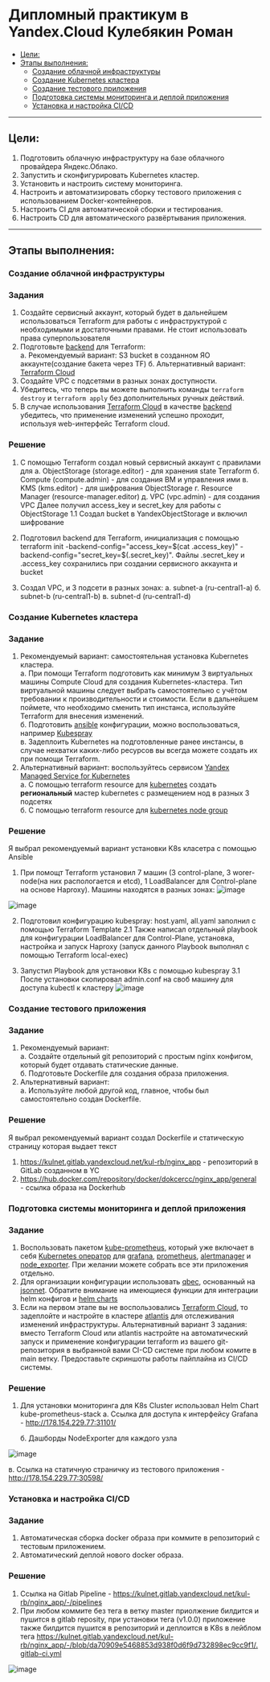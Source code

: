 # Дипломный практикум в Yandex.Cloud Кулебякин Роман
 * [Цели:](#цели)
  * [Этапы выполнения:](#этапы-выполнения)
     * [Создание облачной инфраструктуры](#создание-облачной-инфраструктуры)
     * [Создание Kubernetes кластера](#создание-kubernetes-кластера)
     * [Создание тестового приложения](#создание-тестового-приложения)
     * [Подготовка cистемы мониторинга и деплой приложения](#подготовка-cистемы-мониторинга-и-деплой-приложения)
     * [Установка и настройка CI/CD](#установка-и-настройка-cicd)

---
## Цели:

1. Подготовить облачную инфраструктуру на базе облачного провайдера Яндекс.Облако.
2. Запустить и сконфигурировать Kubernetes кластер.
3. Установить и настроить систему мониторинга.
4. Настроить и автоматизировать сборку тестового приложения с использованием Docker-контейнеров.
5. Настроить CI для автоматической сборки и тестирования.
6. Настроить CD для автоматического развёртывания приложения.

---
## Этапы выполнения:


### Создание облачной инфраструктуры

### Задания
1. Создайте сервисный аккаунт, который будет в дальнейшем использоваться Terraform для работы с инфраструктурой с необходимыми и достаточными правами. Не стоит использовать права суперпользователя
2. Подготовьте [backend](https://www.terraform.io/docs/language/settings/backends/index.html) для Terraform:  
   а. Рекомендуемый вариант: S3 bucket в созданном ЯО аккаунте(создание бакета через TF)
   б. Альтернативный вариант:  [Terraform Cloud](https://app.terraform.io/)  
3. Создайте VPC с подсетями в разных зонах доступности.
4. Убедитесь, что теперь вы можете выполнить команды `terraform destroy` и `terraform apply` без дополнительных ручных действий.
5. В случае использования [Terraform Cloud](https://app.terraform.io/) в качестве [backend](https://www.terraform.io/docs/language/settings/backends/index.html) убедитесь, что применение изменений успешно проходит, используя web-интерфейс Terraform cloud.

### Решение
1. С помощью Terraform создал новый сервисный аккаунт с правилами для 
    а. ObjectStorage (storage.editor) - для хранения state Terraform
    б. Compute (compute.admin) - для создания ВМ и управления ими
    в. KMS (kms.editor) - для шифрования ObjectStorage
    г. Resource Manager (resource-manager.editor) 
    д. VPC (vpc.admin) - для создания VPC
   Далее получил access_key и secret_key для работы с ObjectStorage
1.1 Создал bucket в YandexObjectStorage и включил шифрование

2. Подготовил backend для Terraform, инициализация с помощью terraform init -backend-config="access_key=$(cat .access_key)" -backend-config="secret_key=$(.secret_key)". Файлы .secret_key и .access_key сохранились при создании сервисного аккаунта и bucket
3. Создал VPC, и 3 подсети в разных зонах:
    а. subnet-a (ru-central1-a)
    б. subnet-b (ru-central1-b)
    в. subnet-d (ru-central1-d)

### Создание Kubernetes кластера

### Задание

1. Рекомендуемый вариант: самостоятельная установка Kubernetes кластера.  
   а. При помощи Terraform подготовить как минимум 3 виртуальных машины Compute Cloud для создания Kubernetes-кластера. Тип виртуальной машины следует выбрать самостоятельно с учётом требовании к производительности и стоимости. Если в дальнейшем поймете, что необходимо сменить тип инстанса, используйте Terraform для внесения изменений.  
   б. Подготовить [ansible](https://www.ansible.com/) конфигурации, можно воспользоваться, например [Kubespray](https://kubernetes.io/docs/setup/production-environment/tools/kubespray/)  
   в. Задеплоить Kubernetes на подготовленные ранее инстансы, в случае нехватки каких-либо ресурсов вы всегда можете создать их при помощи Terraform.
2. Альтернативный вариант: воспользуйтесь сервисом [Yandex Managed Service for Kubernetes](https://cloud.yandex.ru/services/managed-kubernetes)  
  а. С помощью terraform resource для [kubernetes](https://registry.terraform.io/providers/yandex-cloud/yandex/latest/docs/resources/kubernetes_cluster) создать **региональный** мастер kubernetes с размещением нод в разных 3 подсетях      
  б. С помощью terraform resource для [kubernetes node group](https://registry.terraform.io/providers/yandex-cloud/yandex/latest/docs/resources/kubernetes_node_group)

### Решение

Я выбрал рекомендуемый вариант установки K8s класетра с помощью Ansible
1.  При помощт Terraform установил 7 машин (3 control-plane, 3 worer-node(на них распологается и etcd), 1 LoadBalancer для Control-plane на основе Haproxy). Машины находятся в разных зонах:
![image](https://github.com/Kul-RB/netology-diplom/assets/53901269/bc210918-f230-4e64-bd6d-aa44a7034278)

![image](https://github.com/Kul-RB/netology-diplom/assets/53901269/94a815a7-09fc-42af-b83c-5b99ffc9e830)

2. Подготовил конфигурацию kubespray: host.yaml, all.yaml заполнил с помощью Terraform Template
2.1 Также написал отдельный playbook для конфигурации LoadBalancer для Control-Plane, установка, настройка и запуск Haproxy (запуск данного Playbook выполнял с помощью Terraform local-exec)

3. Запустил Playbook для установки K8s с помощью kubespray
3.1 После установки скопировал admin.conf на своб машину для доступа kubectl к кластеру
![image](https://github.com/Kul-RB/netology-diplom/assets/53901269/9c7208a8-f94c-4280-a555-b744e6fe9c5a)

### Создание тестового приложения

### Задание

1. Рекомендуемый вариант:  
   а. Создайте отдельный git репозиторий с простым nginx конфигом, который будет отдавать статические данные.  
   б. Подготовьте Dockerfile для создания образа приложения.  
2. Альтернативный вариант:  
   а. Используйте любой другой код, главное, чтобы был самостоятельно создан Dockerfile.

### Решение

Я выбрал рекомендуемый вариант создал Dockerfile и статическую страницу которая выдает текст

1. https://kulnet.gitlab.yandexcloud.net/kul-rb/nginx_app - репозиторий в GitLab созданном в YC
2. https://hub.docker.com/repository/docker/dokcercc/nginx_app/general - ссылка образа на Dockerhub

### Подготовка cистемы мониторинга и деплой приложения

### Задание
1. Воспользовать пакетом [kube-prometheus](https://github.com/prometheus-operator/kube-prometheus), который уже включает в себя [Kubernetes оператор](https://operatorhub.io/) для [grafana](https://grafana.com/), [prometheus](https://prometheus.io/), [alertmanager](https://github.com/prometheus/alertmanager) и [node_exporter](https://github.com/prometheus/node_exporter). При желании можете собрать все эти приложения отдельно.
2. Для организации конфигурации использовать [qbec](https://qbec.io/), основанный на [jsonnet](https://jsonnet.org/). Обратите внимание на имеющиеся функции для интеграции helm конфигов и [helm charts](https://helm.sh/)
3. Если на первом этапе вы не воспользовались [Terraform Cloud](https://app.terraform.io/), то задеплойте и настройте в кластере [atlantis](https://www.runatlantis.io/) для отслеживания изменений инфраструктуры. Альтернативный вариант 3 задания: вместо Terraform Cloud или atlantis настройте на автоматический запуск и применение конфигурации terraform из вашего git-репозитория в выбранной вами CI-CD системе при любом комите в main ветку. Предоставьте скриншоты работы пайплайна из CI/CD системы.

### Решение
1. Для устaновки мониторинга для K8s Cluster использовал Helm Chart kube-prometheus-stack
   а. Ссылка для доступа к интерфейсу Grafana -  http://178.154.229.77:31101/

   б. Дашборды NodeExporter для каждого узла

![image](https://github.com/Kul-RB/netology-diplom/assets/53901269/ebc229ca-6599-40ed-a4b9-844e29a137b4)

   в. Ссылка на статичную страничку из тестового приложения - http://178.154.229.77:30598/
   
### Установка и настройка CI/CD

### Задание
1. Автоматическая сборка docker образа при коммите в репозиторий с тестовым приложением.
2. Автоматический деплой нового docker образа.

### Решение
1. Ссылка на Gitlab Pipeline - https://kulnet.gitlab.yandexcloud.net/kul-rb/nginx_app/-/pipelines
2. При любом коммите без тега в ветку master приолжение билдится и пушится в gitlab reposity, при установки тега (v1.0.0) приложение также билдится пушится в репозиторий и деплоится в K8s в лейблом тега 
https://kulnet.gitlab.yandexcloud.net/kul-rb/nginx_app/-/blob/da70909e5468853d938f0d6f9d732898ec9cc9f1/.gitlab-ci.yml

![image](https://github.com/Kul-RB/netology-diplom/assets/53901269/468e4e3a-2eda-413b-8975-07b94075e9fa)




